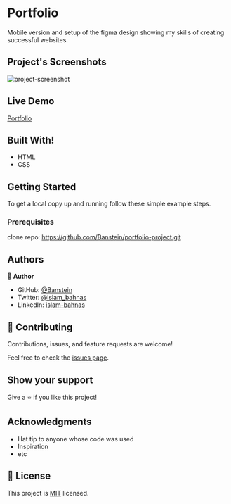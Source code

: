 # Portfolio
Mobile version and setup of the figma design showing my skills of creating successful websites.

## Project's Screenshots

![project-screenshot](https://user-images.githubusercontent.com/35707975/144114035-8cd57f94-dcec-4f9e-afb4-489d4407b272.png)

## Live Demo

[Portfolio](https://banstein.github.io/portfolio-project/)

## Built With!

- HTML
- CSS

## Getting Started

To get a local copy up and running follow these simple example steps.

### Prerequisites

clone repo: https://github.com/Banstein/portfolio-project.git

## Authors

👤 **Author**

- GitHub: [@Banstein](https://github.com/Banstein)
- Twitter: [@islam_bahnas](https://twitter.com/islam_bahnas)
- LinkedIn: [islam-bahnas](www.linkedin.com/in/islam-bahnas)


## 🤝 Contributing

Contributions, issues, and feature requests are welcome!

Feel free to check the [issues page](../../issues/).

## Show your support

Give a ⭐️ if you like this project!

## Acknowledgments

- Hat tip to anyone whose code was used
- Inspiration
- etc

## 📝 License

This project is [MIT](./LICENSE) licensed.
